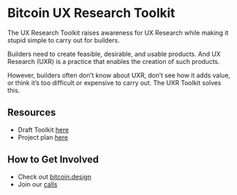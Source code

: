 # Bitcoin UX Research Toolkit

The UX Research Toolkit raises awareness for UX Research while making it stupid simple to carry out for builders. 

Builders need to create feasible, desirable, and usable products. And UX Research (UXR) is a practice that enables the creation of such products. 

However, builders often don’t know about UXR, don’t see how it adds value, or think it’s too difficult or expensive to carry out. The UXR Toolkit solves this. 

## Resources
- Draft Toolkit [here](https://uxresearchtoolkit.simple.ink/)
- Project plan [here](https://docs.google.com/document/d/1gCzExxQsFAMlXnKJ00EnzQWm8IsrqqaH11xzUx7_Ilo/edit#)

## How to Get Involved
- Check out [bitcoin.design](www.bitcoin.design)
- Join our [calls](https://github.com/BitcoinDesign/Meta/issues?q=is%3Aissue+%22UX+Research+Call%22)
